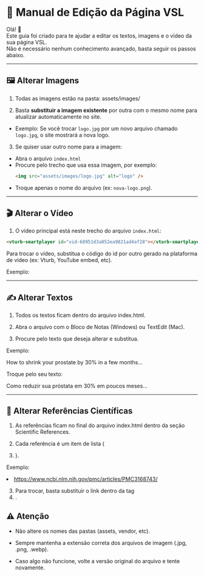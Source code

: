 # 📖 Manual de Edição da Página VSL

Olá! 👋  
Este guia foi criado para te ajudar a editar os textos, imagens e o vídeo da sua página VSL.  
Não é necessário nenhum conhecimento avançado, basta seguir os passos abaixo.

---

## 🖼️ Alterar Imagens

1. Todas as imagens estão na pasta:
   assets/images/

2. Basta **substituir a imagem existente** por outra com o mesmo nome para atualizar automaticamente no site.

- Exemplo: Se você trocar `logo.jpg` por um novo arquivo chamado `logo.jpg`, o site mostrará a nova logo.

3. Se quiser usar outro nome para a imagem:

- Abra o arquivo `index.html`
- Procure pelo trecho que usa essa imagem, por exemplo:
  ```html
  <img src="assets/images/logo.jpg" alt="logo" />
  ```
- Troque apenas o nome do arquivo (ex: `nova-logo.png`).

---

## 🎬 Alterar o Vídeo

1. O vídeo principal está neste trecho do arquivo `index.html`:

```html
<vturb-smartplayer id="vid-68951d3a852ea9821ad4af28"></vturb-smartplayer>
```

Para trocar o vídeo, substitua o código do id por outro gerado na plataforma de vídeo (ex: Vturb, YouTube embed, etc).

Exemplo: <vturb-smartplayer id="vid-SEU-NOVO-ID-AQUI"></vturb-smartplayer>

---

## ✍️ Alterar Textos

1. Todos os textos ficam dentro do arquivo index.html.

2. Abra o arquivo com o Bloco de Notas (Windows) ou TextEdit (Mac).

3. Procure pelo texto que deseja alterar e substitua.

Exemplo:

  <p>
    How to shrink your prostate by 30% in a few months...
  </p>

Troque pelo seu texto:

  <p>
    Como reduzir sua próstata em 30% em poucos meses...
  </p>

---

## 📑 Alterar Referências Científicas

1. As referências ficam no final do arquivo index.html dentro da seção Scientific References.

2. Cada referência é um item de lista (<li>).

Exemplo: <li>https://www.ncbi.nlm.nih.gov/pmc/articles/PMC3168743/</li>

3. Para trocar, basta substituir o link dentro da tag <li>.

## ⚠️ Atenção

- Não altere os nomes das pastas (assets, vendor, etc).

- Sempre mantenha a extensão correta dos arquivos de imagem (.jpg, .png, .webp).

- Caso algo não funcione, volte a versão original do arquivo e tente novamente.
